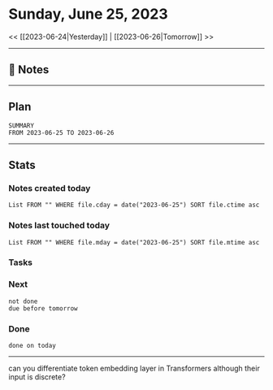 


# Sunday, June 25, 2023

<< [[2023-06-24|Yesterday]] | [[2023-06-26|Tomorrow]] >>

---

## 📝 Notes




---

## Plan

```toggl
SUMMARY
FROM 2023-06-25 TO 2023-06-26
```



---
## Stats
### Notes created today
```dataview
List FROM "" WHERE file.cday = date("2023-06-25") SORT file.ctime asc
```

### Notes last touched today
```dataview
List FROM "" WHERE file.mday = date("2023-06-25") SORT file.mtime asc
```



### Tasks

### Next

```tasks
not done 
due before tomorrow
```

### Done

```tasks
done on today
```


---

can you differentiate token embedding layer in Transformers although their input is discrete? 



